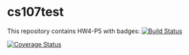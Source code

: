 # cs107test
This repository contains HW4-P5 with badges:
[![Build Status](https://travis-ci.com/lucyzsunshine/cs107test.svg?branch=main)](https://travis-ci.com/lucyzsunshine/cs107test.svg?branch=main)

[![Coverage Status](https://codecov.io/gh/dsondak/cs207testing/branch/master/graph/badge.svg)](https://codecov.io/gh/dsondak/cs207testing)



